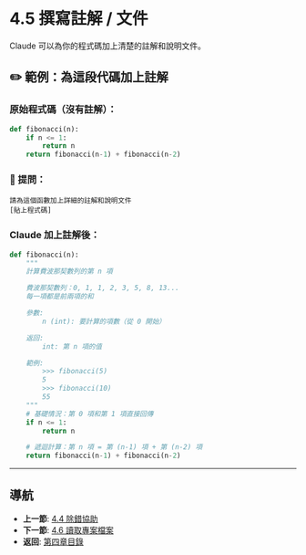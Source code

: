 # 4.5 撰寫註解 / 文件

Claude 可以為你的程式碼加上清楚的註解和說明文件。

## ✏️ 範例：為這段代碼加上註解

### 原始程式碼（沒有註解）：

```python
def fibonacci(n):
    if n <= 1:
        return n
    return fibonacci(n-1) + fibonacci(n-2)
```

### 💬 提問：

```
請為這個函數加上詳細的註解和說明文件
[貼上程式碼]
```

### Claude 加上註解後：

```python
def fibonacci(n):
    """
    計算費波那契數列的第 n 項

    費波那契數列：0, 1, 1, 2, 3, 5, 8, 13...
    每一項都是前兩項的和

    參數:
        n (int): 要計算的項數（從 0 開始）

    返回:
        int: 第 n 項的值

    範例:
        >>> fibonacci(5)
        5
        >>> fibonacci(10)
        55
    """
    # 基礎情況：第 0 項和第 1 項直接回傳
    if n <= 1:
        return n

    # 遞迴計算：第 n 項 = 第 (n-1) 項 + 第 (n-2) 項
    return fibonacci(n-1) + fibonacci(n-2)
```

---

## 導航

- **上一節**: [4.4 除錯協助](./4.4-debugging.md)
- **下一節**: [4.6 讀取專案檔案](./4.6-project-files.md)
- **返回**: [第四章目錄](./README.md)
